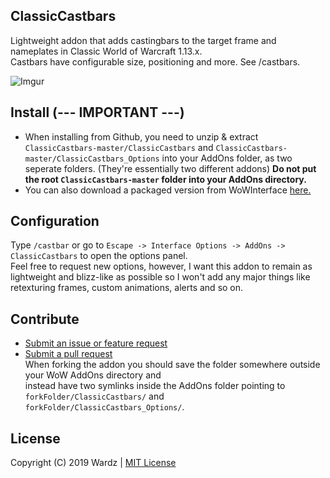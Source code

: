 ## ClassicCastbars
Lightweight addon that adds castingbars to the target frame and nameplates in Classic World of Warcraft 1.13.x.  
Castbars have configurable size, positioning and more. See /castbars.

![Imgur](https://i.imgur.com/thxJqi6.jpg)

## Install (--- IMPORTANT ---)
- When installing from Github, you need to unzip & extract `ClassicCastbars-master/ClassicCastbars` and `ClassicCastbars-master/ClassicCastbars_Options` into your AddOns folder, as two seperate    folders. (They're essentially two different addons)
  **Do not put the root `ClassicCastbars-master` folder into your AddOns directory.**
- You can also download a packaged version from WoWInterface [here.](https://wowinterface.com/downloads/info24925-ClassicCastbars.html)

## Configuration
Type `/castbar` or go to `Escape -> Interface Options -> AddOns -> ClassicCastbars` to open the options panel.  
Feel free to request new options, however, I want this addon to remain as lightweight and blizz-like as possible so I won't
add any major things like retexturing frames, custom animations, alerts and so on.

## Contribute
- [Submit an issue or feature request](https://github.com/wardz/ClassicCastbars/issues)
- [Submit a pull request](https://github.com/wardz/ClassicCastbars/pulls)  
    When forking the addon you should save the folder somewhere outside your WoW AddOns directory and  
    instead have two symlinks inside the AddOns folder pointing to
    `forkFolder/ClassicCastbars/` and `forkFolder/ClassicCastbars_Options/`.

## License
Copyright (C) 2019 Wardz | [MIT License](https://opensource.org/licenses/MIT)
